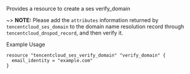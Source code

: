 Provides a resource to create a ses verify_domain

~> **NOTE:** Please add the `attributes` information returned by `tencentcloud_ses_domain` to the domain name resolution record through `tencentcloud_dnspod_record`, and then verify it.

Example Usage

```hcl
resource "tencentcloud_ses_verify_domain" "verify_domain" {
  email_identity = "example.com"
}
```